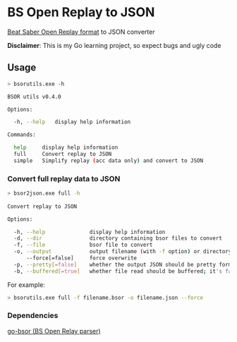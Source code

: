 # BS Open Replay to JSON

[Beat Saber Open Replay format](https://github.com/BeatLeader/BS-Open-Replay) to JSON converter

**Disclaimer**: This is my Go learning project, so expect bugs and ugly code

## Usage

```sh
> bsorutils.exe -h

BSOR utils v0.4.0

Options:

  -h, --help   display help information

Commands:

  help     display help information
  full     Convert replay to JSON
  simple   Simplify replay (acc data only) and convert to JSON
```

### Convert full replay data to JSON

```sh
> bsor2json.exe full -h
  
Convert replay to JSON

Options:

  -h, --help              display help information
  -d, --dir               directory containing bsor files to convert
  -f, --file              bsor file to convert
  -o, --output            output filename (with -f option) or directory (with -d option); defaults to stdout or bsor directory
      --force[=false]     force overwrite
  -p, --pretty[=false]    whether the output JSON should be pretty formatted; conversion time will be much longer and the file will be larger
  -b, --buffered[=true]   whether file read should be buffered; it's faster but increases memory usage
```

For example:

```sh
> bsorutils.exe full -f filename.bsor -o filename.json --force
```

### Dependencies

[go-bsor (BS Open Relay parser)](https://github.com/motzel/go-bsor)